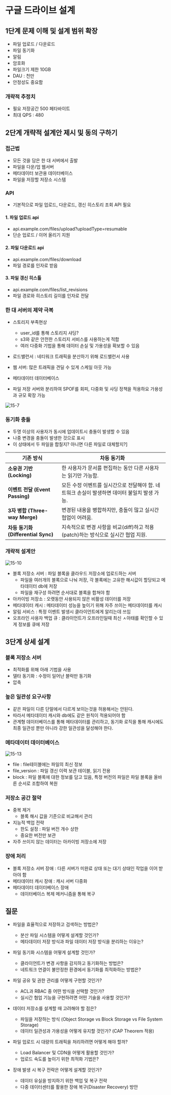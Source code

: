 # 구글 드라이브 설계

## 1단계 문제 이해 및 설계 범위 확장

* 파일 업로드 / 다운로드
* 파일 동기화
* 알림
* 암호화
* 파일크기 제한 10GB
* DAU : 천만
* 안정성도 중요함

### 개략적 추정치

* 필요 저장공간 500 페타바이트
* 최대 QPS : 480

## 2단계 개략적 설계안 제시 및 동의 구하기

### 접근법

* 모든 것을 담은 한 대 서버에서 출발
* 파일을 다운/업 웹서버
* 메타데이터 보관용 데이터베이스
* 파일을 저장할 저장소 시스템

### API

* 기본적으로 파일 업로드, 다운로드, 갱신 히스토리 조회 API 필요

#### 1. 파일 업로드 api

* api.example.com/files/upload?uploadType=resumable
* 단순 업로드 / 이어 올리기 지원

#### 2. 파일 다운로드 api

* api.example.com/files/download
* 파일 경로를 인자로 받음

#### 3. 파일 갱신 히스톨

* api.example.com/files/list_revisions
* 파일 경로와 히스토리 길이를 인자로 전달

### 한 대 서버의 제약 극복

* 스토리지 부족현상
  * user_id를 통해 스토리지 샤딩?
  * s3와 같은 안전한 스토리지 서비스를 사용하는게 적합
  * 여러 다중화 기법을 통해 데이터 손실 및 가용성을 확보할 수 있음

* 로드밸런서 : 네티워크 트래픽을 분산하기 위해 로드밸런서 사용
* 웹 서버: 많은 트래픽을 견딜 수 있게 스케일 아웃 가능
* 메타데이터 데이터베이스
* 파일 저장 서버와 분리하여 SPOF를 회피, 다중화 및 샤딩 정책을 적용하요 가용성과 규모 확장 가능

![15-7](../system-design-interview/images/15-7.png)

### 동기화 충돌

* 두명 이상의 사용자가 동시에 업데이트시 충돌이 발생할 수 있음
* 나중 변경을 충돌이 발생한 것으로 표시
* 이 상태에서 두 파일을 합칠지? 아니면 다른 파일로 대체할지?]
  
| 기존 방식 | 차등 동기화 |
|-----------|------------|
| **소유권 기반 (Locking)** | 한 사용자가 문서를 편집하는 동안 다른 사용자는 읽기만 가능함. |
| **이벤트 전달 (Event Passing)** | 모든 수정 이벤트를 실시간으로 전달해야 함. 네트워크 손실이 발생하면 데이터 불일치 발생 가능. |
| **3자 병합 (Three-way Merge)** | 변경된 내용을 병합하지만, 충돌이 많고 실시간 협업이 어려움. |
| **차등 동기화 (Differential Sync)** | 지속적으로 변경 사항을 비교(diff)하고 적용(patch)하는 방식으로 실시간 협업 지원. |


### 개략적 설계안

![15-10](../system-design-interview/images/15-10.png)

* 블록 저장소 서버 : 파일 블록을 클라우드 저장소에 업로드하는 서버
  * 파일을 여러개의 블록으로 나눠 저장, 각 블록에는 고유한 해시값이 할당되고 메타데이터 db에 저장
  * 파일을 재구성 하려면 순서대로 블록을 합쳐야 함
* 아카이빙 저장소 : 오랫동안 사용되지 않은 비활성 데이터를 저장
* 메타데이터 캐시 : 메타데이터 성능을 높이기 위해 자주 쓰이는 메타데이터를 캐시
* 알림 서비스 : 특정 이벤트 발생시 클라이언트에게 알리는데 쓰임
* 오프라인 사용자 백업 큐 : 클라이언트가 오프라인일때 최신 ㅅ아태를 확인할 수 있게 정보를 큐에 저장

## 3단계 상세 설계

### 블록 저장소 서버

* 최적화를 위해 아래 기법을 사용
* 델타 동기화 : 수정이 일어난 블럭만 동기화
* 압축

### 높은 일관성 요구사항

* 같은 파일이 다른 단말에서 다르게 보이는것을 허용해서는 안된다.
* 따라서 메타데이터 캐시와 db에도 같은 원칙이 적용되어야 함
* 관계형 데이터베이스를 통해 메타데이터를 관리하고, 동기화 로직을 통해 캐시에도 최종 일관성 뿐만 아니라 강한 일관성을 달성해야 한다.

### 메타데이터 데이터베이스

![15-13](../system-design-interview/images/15-13.png)

* file : file테이블에는 파일의 최신 정보
* file_version : 파일 갱신 이력 보관 테이블, 읽기 전용
* block : 파일 블록에 대한 정보를 담고 있음, 특정 버전의 파일은 파일 블록을 올바른 순서로 조합하여 복원

### 저장소 공간 절약

* 중복 제거
  * 블록 해시 값을 기준으로 비교해서 관리
* 지능적 백업 전략
  * 한도 설정 : 파일 버전 개수 상한
  * 중요한 버전만 보관
* 자주 쓰이지 않는 데이터는 아카이빙 저장소에 저장

### 장애 처리

* 블록 저장소 서버 장애 : 다른 서버가 미완료 상태 또는 대기 상태인 작업을 이어 받아야 함
* 메타데이터 캐시 장애 : 캐시 서버 다중화
* 메타데이터 데이터베이스 장애
  * 데이터베이스 복제 메커니즘을 통해 복구


## 질문

* 파일을 효율적으로 저장하고 검색하는 방법은?
  * 분산 파일 시스템을 어떻게 설계할 것인가?
  * 메타데이터 저장 방식과 파일 데이터 저장 방식을 분리하는 이유는?

* 파일 동기화 시스템을 어떻게 설계할 것인가?
  * 클라이언트가 변경 사항을 감지하고 동기화하는 방법은?
  * 네트워크 연결이 불안정한 환경에서 동기화를 최적화하는 방법은?

* 파일 공유 및 권한 관리를 어떻게 구현할 것인가?
  * ACL과 RBAC 중 어떤 방식을 선택할 것인가?
  * 실시간 협업 기능을 구현하려면 어떤 기술을 사용할 것인가?

* 데이터 저장소를 설계할 때 고려해야 할 점은?
  * 파일을 저장하는 방식 (Object Storage vs Block Storage vs File System Storage)
  * 데이터 일관성과 가용성을 어떻게 유지할 것인가? (CAP Theorem 적용)

* 파일 업로드 시 대량의 트래픽을 처리하려면 어떻게 해야 할까?
  * Load Balancer 및 CDN을 어떻게 활용할 것인가?
  * 업로드 속도를 높이기 위한 최적화 기법은?

* 장애 발생 시 복구 전략은 어떻게 설계할 것인가?
  * 데이터 유실을 방지하기 위한 백업 및 복구 전략
  * 다중 데이터센터를 활용한 장애 복구(Disaster Recovery) 방안
